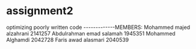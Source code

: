 # assignment2
optimizing  poorly written code
-------------MEMBERS:
Mohammed majed alzahrani 2141257
Abdulrahman emad salamah 1945351
Mohammed Alghamdi 2042728
Faris awad alasmari 2040539
